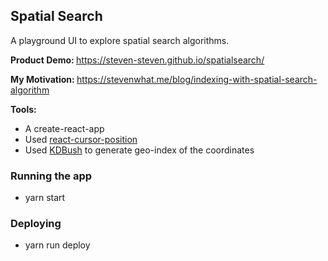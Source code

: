 ## Spatial Search
A playground UI to explore spatial search algorithms.

<b> Product Demo: </b> https://steven-steven.github.io/spatialsearch/

<b> My Motivation: </b> https://stevenwhat.me/blog/indexing-with-spatial-search-algorithm

<b> Tools: </b> 
- A create-react-app
- Used [react-cursor-position](https://www.npmjs.com/package/react-cursor-position)
- Used [KDBush](https://github.com/mourner/kdbush) to generate geo-index of the coordinates 

### Running the app
- yarn start
### Deploying
- yarn run deploy
